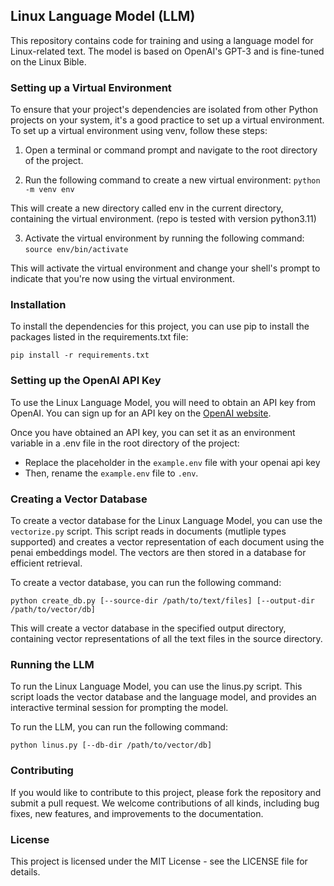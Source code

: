 ## Linux Language Model (LLM)
This repository contains code for training and using a language model for Linux-related text. The model is based on OpenAI's GPT-3 and is fine-tuned on the Linux Bible.

### Setting up a Virtual Environment
To ensure that your project's dependencies are isolated from other Python projects on your system, it's a good practice to set up a virtual environment. To set up a virtual environment using venv, follow these steps:

1. Open a terminal or command prompt and navigate to the root directory of the project.

2. Run the following command to create a new virtual environment:
 `python -m venv env`

This will create a new directory called env in the current directory, containing the virtual environment. (repo is tested with version python3.11)

3. Activate the virtual environment by running the following command:
`source env/bin/activate` 

This will activate the virtual environment and change your shell's prompt to indicate that you're now using the virtual environment.

### Installation
To install the dependencies for this project, you can use pip to install the packages listed in the requirements.txt file:

`pip install -r requirements.txt`

### Setting up the OpenAI API Key
To use the Linux Language Model, you will need to obtain an API key from OpenAI. You can sign up for an API key on the [OpenAI website](https://platform.openai.com/overview).

Once you have obtained an API key, you can set it as an environment variable in a .env file in the root directory of the project: 
- Replace the placeholder in the `example.env` file with your openai api key
- Then, rename the `example.env` file to `.env`.

### Creating a Vector Database
To create a vector database for the Linux Language Model, you can use the `vectorize.py` script. This script reads in documents (mutliple types supported) and creates a vector representation of each document using the penai embeddings model. The vectors are then stored in a database for efficient retrieval.

To create a vector database, you can run the following command:

`python create_db.py [--source-dir /path/to/text/files] [--output-dir /path/to/vector/db]`

This will create a vector database in the specified output directory, containing vector representations of all the text files in the source directory.

### Running the LLM
To run the Linux Language Model, you can use the linus.py script. This script loads the vector database and the language model, and provides an interactive terminal session for prompting the model.

To run the LLM, you can run the following command:

`python linus.py [--db-dir /path/to/vector/db]`

### Contributing
If you would like to contribute to this project, please fork the repository and submit a pull request. We welcome contributions of all kinds, including bug fixes, new features, and improvements to the documentation.

### License
This project is licensed under the MIT License - see the LICENSE file for details.
